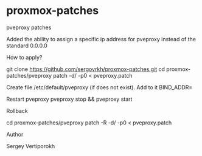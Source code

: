 # proxmox-patches

pveproxy patches

Added the ability to assign a specific ip address for pveproxy instead of the standard 0.0.0.0

How to apply?

git clone https://github.com/sergovrkh/proxmox-patches.git
cd proxmox-patches/pveproxy
patch -d/ -p0 < pveproxy.patch 

Create file /etc/default/pveproxy (if does not exist). 
Add to it 
BIND_ADDR=<your IP>

Restart pveproxy
pveproxy stop && pveproxy start

Rollback

cd proxmox-patches/pveproxy
patch -R -d/ -p0 < pveproxy.patch

Author

Sergey Vertiporokh

